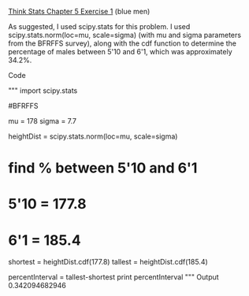 [Think Stats Chapter 5 Exercise 1](http://greenteapress.com/thinkstats2/html/thinkstats2006.html#toc50) (blue men)

As suggested, I used scipy.stats for this problem.  I used scipy.stats.norm(loc=mu, scale=sigma) (with mu and sigma parameters from the BFRFFS survey), along with the cdf function to determine the percentage of males between 5'10 and 6'1, which was approximately 34.2%.

Code

"""
import scipy.stats

#BFRFFS

mu = 178
sigma = 7.7

heightDist = scipy.stats.norm(loc=mu, scale=sigma)

# find % between 5'10 and 6'1
# 5'10 = 177.8
# 6'1 = 185.4

shortest = heightDist.cdf(177.8)
tallest = heightDist.cdf(185.4)

percentInterval = tallest-shortest
print percentInterval
"""
Output
0.342094682946
